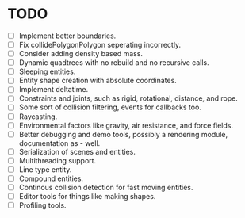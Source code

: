 # TODO
- [ ] Implement better boundaries.
- [ ] Fix collidePolygonPolygon seperating incorrectly.
- [ ] Consider adding density based mass.
- [ ] Dynamic quadtrees with no rebuild and no recursive calls.
- [ ] Sleeping entities.
- [ ] Entity shape creation with absolute coordinates.
- [ ] Implement deltatime.
- [ ] Constraints and joints, such as rigid, rotational, distance, and rope.
- [ ] Some sort of collision filtering, events for callbacks too.
- [ ] Raycasting.
- [ ] Environmental factors like gravity, air resistance, and force fields.
- [ ] Better debugging and demo tools, possibly a rendering module, documentation as - well.
- [ ] Serialization of scenes and entities.
- [ ] Multithreading support.
- [ ] Line type entity.
- [ ] Compound entities.
- [ ] Continous collision detection for fast moving entities.
- [ ] Editor tools for things like making shapes.
- [ ] Profiling tools.